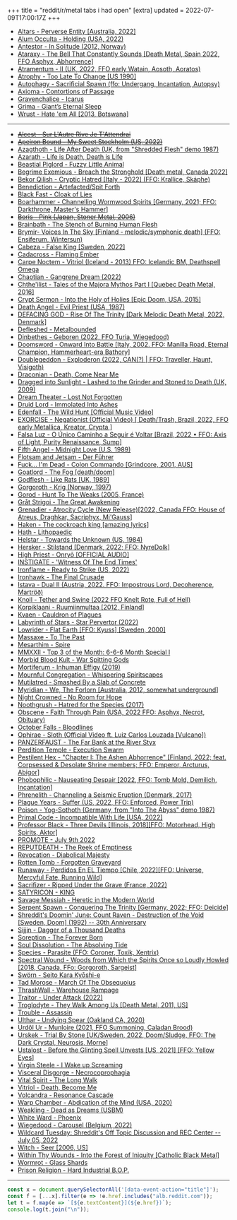 +++
title = "reddit/r/metal tabs i had open"
[extra]
updated = 2022-07-09T17:00:17Z
+++

- [Altars - Perverse Entity [Australia, 2022]](https://altarsdeath.bandcamp.com/track/perverse-entity)
- [Alum Occulta - Holding (USA, 2022)](https://youtu.be/Wl7ZHnRGnC8)
- [Antestor - In Solitude (2012, Norway)](https://youtu.be/h3GifczlRG0)
- [Ataraxy - The Bell That Constantly Sounds [Death Metal, Spain 2022, FFO Asphyx, Abhorrence]](https://youtu.be/62Xk46km8To)
- [Atramentum - II (UK, 2022, FFO early Watain, Aosoth, Aoratos)](https://atramentum11.bandcamp.com/track/ii-2)
- [Atrophy - Too Late To Change [US 1990]](https://youtu.be/6WxjyTgHqoo)
- [Autophagy - Sacrificial Spawn (ffo: Undergang, Incantation, Autopsy)](https://youtu.be/2f1yEeu8b_Y)
- [Axioma - Contortions of Passage](https://youtu.be/6aMzNhzjVdM)
- [Gravenchalice - Icarus](https://www.youtube.com/watch?v=uCQPbGV4sCU&ab_channel=Gravenchalice-Topic)
- [Grima - Giant’s Eternal Sleep](https://youtu.be/gPHZfCpvSD4)
- [Wrust - Hate 'em All [2013, Botswana]](https://www.youtube.com/watch?v=gsDy9-Mqq4U)

---

- ~~[Alcest - Sur L'Autre Rive Je T'Attendrai](https://youtu.be/b-KsPgVjBqA)~~
- ~~[Apeiron Bound - My Sweet Stockholm (US, 2022)](https://apeironboundmusic.bandcamp.com/track/my-sweet-stockholm)~~
- [Azagthoth - Life After Death (UK, from "Shredded Flesh" demo 1987)](https://youtu.be/4ijvwcwPics)
- [Azarath - Life is Death, Death is Life](https://youtu.be/IWPk240r7MA)
- [Beastial Piglord - Fuzzy Little Animal](https://www.youtube.com/watch?v=l_v1-_ExHtA)
- [Begrime Exemious - Breach the Stronghold [Death metal, Canada 2022]](https://darkdescentrecords.bandcamp.com/track/breach-the-stronghold)
- [Bekor Qilish - Cryptic Hatred [Italy - 2022] (FFO: Krallice, Skáphe)](https://i-voidhangerrecords.bandcamp.com/track/cryptic-hatred)
- [Benediction - Artefacted/Spit Forth](https://www.youtube.com/watch?v=Mv-bsKbCpWw)
- [Black Fast - Cloak of Lies](https://www.youtube.com/watch?v=kdiSmKMYPFs)
- [Boarhammer - Channelling Wormwood Spirits [Germany, 2021; FFO: Darkthrone, Master's Hammer]](https://boarhammer.bandcamp.com/track/channelling-wormwood-spirits)
- ~~[Boris - Pink (Japan, Stoner Metal, 2006)](https://youtu.be/bREC4gvH5Gw)~~
- [Brainbath - The Stench of Burning Human Flesh](https://youtu.be/yxYP82073MQ)
- [Brymir- Voices In The Sky [Finland - melodic/symphonic death] (FFO: Ensiferum, Wintersun)](https://youtube.com/watch?v=3XEF1DmxEjA&feature=share)
- [Cabeza - False King [Sweden, 2022]](https://cabezaswe.bandcamp.com/track/false-king)
- [Cadacross - Flaming Ember](https://www.youtube.com/watch?v=SJnF2WYYAz0&ab_channel=SoundtracksAndMusic)
- [Carpe Noctem - Vitriol (Iceland - 2013) FFO: Icelandic BM, Deathspell Omega](https://www.youtube.com/watch?v=ZQ2OmfqyO74)
- [Chaotian - Gangrene Dream (2022)](https://mesacounojo.bandcamp.com/track/gangrene-dream)
- [Chthe'ilist - Tales of the Majora Mythos Part I [Quebec Death Metal, 2016]](https://youtu.be/TjERW5edOyc)
- [Crypt Sermon - Into the Holy of Holies [Epic Doom, USA, 2015]](https://youtu.be/PWoRmjJDeAw)
- [Death Angel - Evil Priest (USA, 1987)](https://youtube.com/watch?v=bCz31INht6Y&feature=share)
- [DEFACING GOD - Rise Of The Trinity [Dark Melodic Death Metal, 2022, Denmark]](https://www.youtube.com/watch?v=8qJFWXVvR44)
- [Defleshed - Metalbounded](https://www.youtube.com/watch?v=AJKA6oTHNQw)
- [Dinbethes - Geboren (2022, FFO Turia, Wiegedood)](https://youtu.be/Jog_x1I8oTM)
- [Doomsword - Onward Into Battle [Italy, 2002. FFO: Manilla Road, Eternal Champion, Hammerheart-era Bathory]](https://youtu.be/sUWIFki9GGU)
- [Doublegeddon - Exploderon (2022, CAN(?) | FFO: Traveller, Haunt, Visigoth)](https://doublegeddon.bandcamp.com/track/exploderon?from=sear…=1&search_rank=1&search_sig=d66f27ae68c9c679ec10072e0e06647c)
- [Draconian - Death, Come Near Me](https://m.youtube.com/watch?v=YO6drSeWSb4)
- [Dragged into Sunlight - Lashed to the Grinder and Stoned to Death (UK, 2009)](https://youtu.be/PLy46B7KNn4)
- [Dream Theater - Lost Not Forgotten](https://www.youtube.com/watch?v=GlhLcewMORY&list=LLTpbrypdnLfFXsPK0m2nnQA&index=8)
- [Druid Lord - Immolated Into Ashes](https://www.youtube.com/watch?v=QAi20v2qoLk)
- [Edenfall - The Wild Hunt [Official Music Video]](https://youtu.be/4Nw13zAXMtc)
- [EXORCISE - Negationist (Official Video) [ Death/Trash, Brazil, 2022, FFO early Metallica, Kreator, Crypta ]](https://www.youtube.com/watch?v=N8jpQbOdWjc&feature=youtu.be)
- [Falsa Luz - O Único Caminho a Seguir é Voltar [Brazil, 2022 • FFO: Axis of Light, Purity Renaissance, Sump]](https://falsaluz.bandcamp.com/track/o-nico-caminho-a-seguir-voltar)
- [Fifth Angel - Midnight Love (U.S. 1989)](https://youtu.be/Pfxo31Y41Ys)
- [Flotsam and Jetsam - Der Führer](https://youtu.be/cfP8l6kmSJY)
- [Fuck... I'm Dead - Colon Commando [Grindcore, 2001, AUS]](https://www.youtube.com/watch?v=AaW_MG0stso)
- [Goatlord - The Fog [death/doom]](https://youtu.be/iQDMIXL1u2Y)
- [Godflesh - Like Rats [UK, 1989]](https://youtube.com/watch?v=i--tT_vZzVM&feature=share)
- [Gorgoroth - Krig (Norway, 1997)](https://youtu.be/fo32nrvszIg)
- [Gorod - Hunt To The Weaks (2005, France)](https://youtu.be/FuXuL-LMGhg)
- [Gråt Strigoi - The Great Awakening](https://youtu.be/jTxypxJBvsM)
- [Grenadier - Atrocity Cycle (New Release)[2022, Canada FFO: House of Atreus, Draghkar, Sacriphyx, Mi'Gauss]](https://grenadiernfld.bandcamp.com/track/atrocity-cycle)
- [Haken - The cockroach king [amazing lyrics]](https://www.youtube.com/watch?v=UUqT_BA4fsg)
- [Hath - Lithopaedic](https://youtu.be/cT6CdYRJmzU)
- [Helstar - Towards the Unknown (US, 1984)](https://www.youtube.com/watch?app=desktop&v=O-ZBIP8FvPU)
- [Hersker - Stilstand [Denmark, 2022; FFO: NyreDolk]](https://caligarirecords.bandcamp.com/track/stilstand)
- [High Priest - Onryō [OFFICIAL AUDIO]](https://youtu.be/UbvDobx5qss)
- [INSTIGATE - 'Witness Of The End Times'](https://youtu.be/P05nxaXhaC4)
- [Ironflame - Ready to Strike (US, 2022)](https://www.youtube.com/watch?v=5-hhx_S6sM8)
- [Ironhawk - The Final Crusade](https://www.youtube.com/watch?v=rfI3OECLFIg)
- [Istava - Dual II (Austria, 2022. FFO: Impostrous Lord, Decoherence, Martröð)](https://misericordiarecords.bandcamp.com/track/dual-ii)
- [Knoll - Tether and Swine (2022 FFO Knelt Rote, Full of Hell)](https://knollgrind.bandcamp.com/track/tether-and-swine)
- [Korpiklaani - Ruumiinmultaa [2012, Finland]](https://www.youtube.com/watch?v=1wzh2t-Wyh8)
- [Kvaen - Cauldron of Plagues](https://www.youtube.com/watch?v=LFupDBFCCsw)
- [Labyrinth of Stars - Star Pervertor (2022)](https://youtu.be/f77jG8-3DbA)
- [Lowrider - Flat Earth [FFO: Kyuss] [Sweden, 2000]](https://youtu.be/y-Kt06iiI6U)
- [Massaxe - To The Past](https://youtu.be/LjDClmBhht8)
- [Mesarthim - Spire](https://www.youtube.com/watch?v=pLVH9DjmjEo)
- [MMXXII - Top 3 of the Month: 6-6-6 Month Special I](https://www.reddit.com/r/Metal/comments/vryxxj/mmxxii_top_3_of_the_month_666_month_special_i/)
- [Morbid Blood Kult - War Spitting Gods](https://youtu.be/yAmcvN2CfeQ)
- [Mortiferum - Inhuman Effigy (2019)](https://youtu.be/rI6T9NcM6ss)
- [Mournful Congregation - Whispering Spiritscapes](https://youtu.be/A71kHPv7kBc)
- [Mutilatred - Smashed By a Slab of Concrete](https://mutilatred.bandcamp.com/track/smashed-by-a-slab-of-concrete)
- [Myridian - We, The Forlorn [Australia, 2012, somewhat underground]](https://www.youtube.com/watch?v=2M59ULerAjI)
- [Night Crowned - No Room for Hope](https://youtu.be/hm8SRarxMtc)
- [Noothgrush - Hatred for the Species (2017)](https://youtu.be/OVw5yZx7dgc)
- [Obscene - Faith Through Pain (USA, 2022 FFO: Asphyx, Necrot, Obituary)](https://obscenedeathmetal.bandcamp.com/track/faith-through-pain)
- [October Falls - Bloodlines](https://youtu.be/uZM9uXnLSiY)
- [Ophirae - Sloth (Official Video ft. Luiz Carlos Louzada [Vulcano])](https://youtu.be/Zq4faQljagU)
- [PANZERFAUST - The Far Bank at the River Styx](https://youtu.be/9Ft14LPVbVY)
- [Perdition Temple - Execution Swarm](https://www.youtube.com/watch?v=FRN9tOKvB5E)
- [Pestilent Hex - "Chapter I: The Ashen Abhorrence" [Finland, 2022; feat. Corpsessed & Desolate Shrine members; FFO: Emperor, Arcturus, Abigor]](https://pestilenthex.bandcamp.com/track/chapter-i-the-ashen-abhorrence-2)
- [Phobophilic - Nauseating Despair [2022, FFO: Tomb Mold, Demilich, Incantation]](https://phobophilic.bandcamp.com/track/nauseating-despair)
- [Phrenelith - Channeling a Seismic Eruption (Denmark, 2017)](https://youtu.be/UtFMc_4f9iE)
- [Plague Years - Suffer (US, 2022, FFO: Enforced, Power Trip)](https://plagueyears.bandcamp.com/track/suffer)
- [Poison - Yog-Sothoth (Germany, from "Into The Abyss" demo 1987)](https://youtu.be/E1vl9HAQORA)
- [Primal Code - Incompatible With Life [USA, 2022]](https://www.youtube.com/watch?v=5Mm0IJGmjZE)
- [Professor Black - Three Devils [Illinois, 2018][FFO: Motorhead, High Spirits, Aktor]](https://heavymetalismyway.bandcamp.com/track/three-devils)
- [PROMOTE - July 9th 2022](https://www.reddit.com/r/Metal/comments/vv74pc/promote_july_9th_2022/)
- [REPUTDEATH - The Reek of Emptiness](https://transylvaniantapes.bandcamp.com/track/the-reek-of-emptiness)
- [Revocation - Diabolical Majesty](https://youtu.be/VWio6C64vnY)
- [Rotten Tomb - Forgotten Graveyard](https://www.youtube.com/watch?v=I7GPFEELG_Q)
- [Runaway - Perdidos En EL Tiempo [Chile, 2022][FFO: Universe, Mercyful Fate, Running Wild]](https://runawayheavymetal.bandcamp.com/track/perdidos-en-el-tiempo)
- [Sacrifizer - Ripped Under the Grave (France, 2022)](https://www.youtube.com/watch?v=VmI2EWveWZM)
- [SATYRICON - KING](https://www.youtube.com/watch?v=otKmqy89zZM)
- [Savage Messiah - Heretic in the Modern World](https://youtu.be/6AjcI2_aK74)
- [Serpent Spawn - Conquering The Trinity [Germany, 2022; FFO: Deicide]](https://ironboneheadproductions.bandcamp.com/track/conquering-the-trinity)
- [Shreddit's Doomin' June: Count Raven - Destruction of the Void [Sweden, Doom] (1992) -- 30th Anniversary](https://www.reddit.com/r/Metal/comments/vlx9hu/shreddits_doomin_june_count_raven_destruction_of/)
- [Sijjin - Dagger of a Thousand Deaths](https://youtu.be/Z8jKHneX6qk)
- [Soreption - The Forever Born](https://www.youtube.com/watch?v=m6V7Tcnjsf8)
- [Soul Dissolution - The Absolving Tide](https://youtu.be/iPwowvL7qLw)
- [Species - Parasite (FFO: Coroner, Toxik, Xentrix)](https://species1.bandcamp.com/track/parasite)
- [Spectral Wound - Woods from Which the Spirits Once so Loudly Howled [2018, Canada, FFo: Gorgoroth, Sargeist]](https://youtu.be/xdxK72L054I)
- [Swörn - Seito Kara Kyōshi-e](https://swrn.bandcamp.com/track/seito-kara-ky-shi-e)
- [Tad Morose - March Of The Obsequoius](https://www.youtube.com/watch?v=9e94OLUZXZw)
- [ThrashWall - Warehouse Rampage](https://www.youtube.com/watch?v=QK-rp6Nh_Bg)
- [Traitor - Under Attack (2022)](https://www.youtube.com/watch?v=q055WD3ei-Y)
- [Troglodyte - They Walk Among Us [Death Metal, 2011, US]](https://youtu.be/dOjOjzdhuHY)
- [Trouble - Assassin](https://youtu.be/VRovS1SHCgw)
- [Ulthar - Undying Spear (Oakland CA, 2020)](https://listen.20buckspin.com/track/undying-spear)
- [Urdôl Ur - Munloire (2021, FFO Summoning, Caladan Brood)](https://youtu.be/wmXXHZbuPbc)
- [Urskek - Trial By Stone [UK/Sweden, 2022, Doom/Sludge, FFO: The Dark Crystal, Neurosis, Morne]](https://urskek.bandcamp.com/track/trial-by-stone)
- [Ustalost - Before the Glinting Spell Unvests [US, 2021] [FFO: Yellow Eyes]](https://gileadmedia.bandcamp.com/track/before-the-glinting-spell-unvests)
- [Virgin Steele - I Wake up Screaming](https://www.youtube.com/watch?v=BL1RgIIvZX4)
- [Visceral Disgorge - Necrocoprophagia](https://youtu.be/whl9LUD3BaI)
- [Vital Spirit - The Long Walk](https://youtu.be/tmG87eWLYZ0)
- [Vitriol - Death, Become Me](https://www.youtube.com/watch?v=96HY6Vt8ylc)
- [Volcandra - Resonance Cascade](https://www.youtube.com/watch?v=eBm-RI5QBMg)
- [Warp Chamber - Abdication of the Mind (USA, 2020)](https://www.youtube.com/watch?v=XDW-ONW-qT4)
- [Weakling - Dead as Dreams (USBM)](https://youtu.be/Fz2DQ3y9xOc)
- [White Ward - Phoenix](https://www.youtube.com/watch?v=W2XTE3A7g1o)
- [Wiegedood - Carousel (Belgium, 2022)](https://youtu.be/bCx7DFerigg)
- [Wildcard Tuesday: Shreddit's Off Topic Discussion and REC Center -- July 05, 2022](https://www.reddit.com/r/Metal/comments/vrwqjb/wildcard_tuesday_shreddits_off_topic_discussion/)
- [Witch - Seer [2006, US]](https://youtu.be/hFR991YtTtc)
- [Within Thy Wounds - Into the Forest of Iniquity [Catholic Black Metal]](https://www.youtube.com/watch?v=7iuhFckeFj0)
- [Wormrot - Glass Shards](https://youtu.be/3vBceISo92w)
- [Prison Religion - Hard Industrial B.O.P.](https://uiqmusic.bandcamp.com/album/hard-industrial-b-o-p-uiqlp007)

---

```js
const x = document.querySelectorAll('[data-event-action="title"]');
const f = [...x].filter(e => !e.href.includes("alb.reddit.com"));
let t = f.map(e => `[${e.textContent}](${e.href})`);
console.log(t.join("\n"));
```